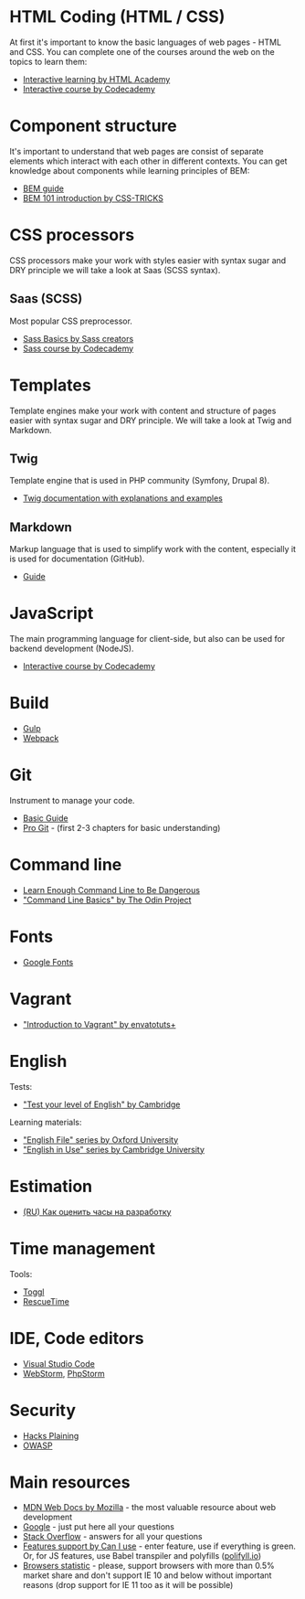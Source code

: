 # HTML Coding (HTML / CSS)
At first it's important to know the basic languages of web pages - HTML and CSS. You can complete one of the courses 
around the web on the topics to learn them:

- [Interactive learning by HTML Academy](https://htmlacademy.ru/)
- [Interactive course by Codecademy](https://www.codecademy.com/tracks/web)

# Component structure
It's important to understand that web pages are consist of separate elements which interact with each other in 
different contexts. You can get knowledge about components while learning principles of BEM:

- [BEM guide](http://getbem.com/introduction/)
- [BEM 101 introduction by CSS-TRICKS](https://css-tricks.com/bem-101/)

# CSS processors
CSS processors make your work with styles easier with syntax sugar and DRY principle we will take a look at Saas (SCSS syntax).

## Saas (SCSS)
Most popular CSS preprocessor.

- [Sass Basics by Sass creators](https://sass-lang.com/guide)
- [Sass course by Codecademy](https://www.codecademy.com/learn/learn-sass)

# Templates
Template engines make your work with content and structure of pages easier with syntax sugar and DRY principle. We will take a look at Twig and Markdown.

## Twig
Template engine that is used in PHP community (Symfony, Drupal 8).

- [Twig documentation with explanations and examples](https://twig.symfony.com/doc/2.x/templates.html)

## Markdown
Markup language that is used to simplify work with the content, especially it is used for documentation (GitHub).

- [Guide](https://www.markdownguide.org/)

# JavaScript
The main programming language for client-side, but also can be used for backend development (NodeJS).

- [Interactive course by Codecademy](https://www.codecademy.com/en/tracks/javascript)

# Build
- [Gulp](https://gulpjs.com/)
- [Webpack](https://webpack.js.org/)

# Git
Instrument to manage your code.

- [Basic Guide](http://rogerdudler.github.io/git-guide/)
- [Pro Git](https://git-scm.com/book/en/v2/) - (first 2-3 chapters for basic understanding)

# Command line

- [Learn Enough Command Line to Be Dangerous](https://www.learnenough.com/command-line-tutorial)
- ["Command Line Basics" by The Odin Project](https://www.theodinproject.com/courses/web-development-101/lessons/command-line-basics)

# Fonts

- [Google Fonts](https://fonts.google.com/)

# Vagrant 

- ["Introduction to Vagrant" by envatotuts+](https://code.tutsplus.com/tutorials/introduction-to-vagrant--cms-25917)

# English

Tests:

- ["Test your level of English" by Cambridge](http://www.cambridgeenglish.org/test-your-english/)

Learning materials:

- ["English File" series by Oxford University](https://elt.oup.com/student/englishfile)
- ["English in Use" series by Cambridge University](http://www.cambridge.org/us/cambridgeenglish/catalog/grammar-vocabulary-and-pronunciation/)

# Estimation

- [(RU) Как оценить часы на разработку](https://dou.ua/lenta/articles/estimate-development-time/)

# Time management

Tools:

- [Toggl](https://www.toggl.com/)
- [RescueTime](https://www.rescuetime.com/)

# IDE, Code editors

- [Visual Studio Code](https://code.visualstudio.com/)
- [WebStorm](https://www.jetbrains.com/webstorm/), [PhpStorm](https://www.jetbrains.com/phpstorm/)

# Security

- [Hacks Plaining](https://www.hacksplaining.com/)
- [OWASP](https://www.owasp.org/index.php/Main_Page)

# Main resources
- [MDN Web Docs by Mozilla](https://developer.mozilla.org/ru/) - the most valuable resource about web development
- [Google](https://www.google.com) - just put here all your questions
- [Stack Overflow](https://stackoverflow.com/) - answers for all your questions
- [Features support by Can I use](https://caniuse.com/) - enter feature, use if everything is green. Or, for JS 
features, use Babel transpiler and polyfills ([polifyll.io](https://polyfill.io/v2/docs/))
- [Browsers statistic](https://caniuse.com/usage-table) - please, support browsers with more than 0.5% market share and 
don't support IE 10 and below without important reasons (drop support for IE 11 too as it will be possible)
